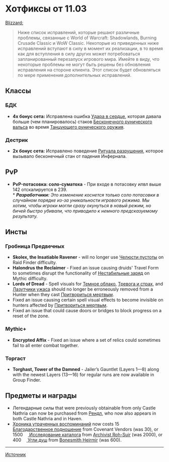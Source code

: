 # Хотфиксы от 11.03

[Blizzard:](https://worldofwarcraft.com/en-us/news/23770463)
> Ниже список исправлений, которые решают различные проблемы, связанные с World of Warcraft: Shadowlands, Burning Crusade Classic и WoW Classic. Некоторые из приведенных ниже исправлений вступают в силу в момент их реализации, в то время как для вступления в силу других может потребоваться запланированный перезапуск игрового мира. Имейте в виду, что некоторые проблемы не могут быть решены без обновления исправления на стороне клиента. Этот список будет обновляться по мере применения дополнительных исправлений.

## Классы

### БДК
- **4х бонус сета:** Исправлена ошибка [Удара в сердце](https://ru.wowhead.com/spell=206930), которая давала больше (чем планировалось) стаков [Бесконечного рунического вальса](https://ru.wowhead.com/spell=364197) во время [Танцующего рунического оружия](https://ru.wowhead.com/spell=49028).

### Дестрик
- **2х бонус сета:** Исправлено поведение [Ритуала разрушения](https://ru.wowhead.com/spell=364349), которое вызывало бесконечный стан от падения Инфернала.

## PvP
- **PvP-потасовка: соло-суматоха** - При входе в потасовку илвл выше 142 отскалируется в 239.  
	\* ***Разработчики:** Это изменение коснется только соло потасовки в случайном порядке из-за уникальности игрового режима. Мы хотим, чтобы игроки могли сразу окунуться в новый режим, но бичей быстро убивали, что приводило к немного предсказуемому результату.*

## Инсты
### Гробница Предвечных
- **Skolex, the Insatiable Ravener** - will no longer use [Челюсти пустоты](https://ru.wowhead.com/spell=359913) on Raid Finder difficulty.
- **Halondrus the Reclaimer** - Fixed an issue causing druids' Travel Form to sometimes disrupt the functionality of [Нестабильные заряд](https://ru.wowhead.com/spell=368957) on Mythic difficulty.
- **Lords of Dread** - Spell visuals for [Темное облако](https://ru.wowhead.com/spell=360006), [Тревога и страх](https://ru.wowhead.com/spell=360145), and [Лазутчики ужаса](https://ru.wowhead.com/spell=360417) should no longer be erroneously removed from a Hunter when they cast [Притвориться мертвым](https://ru.wowhead.com/spell=5384).
- Fixed an issue causing certain spell visual effects to become invisible on hunters affected by [Притвориться мертвым](https://ru.wowhead.com/spell=5384).
- Fixed an issue that could cause doors or bridges to block progress on a reset of the zone.

### **Mythic+**
- **Encrypted Affix** - Fixed an issue where a set of relics could sometimes fail to all enter combat together.

### Торгаст
- **Torghast, Tower of the Damned** - Jailer’s Gauntlet (Layers 1—8) along with the newest Layers (13—16) for regular runs are now available in Group Finder.

## Предметы и награды
- Легендарные силы that were previously obtainable from only Castle Nathria can now be purchased from [Рендл](https://ru.wowhead.com/npc=175481), who now also appears in both Castle Nathria and in Haven.
- [Хроника утраченных воспоминаний](https://ru.wowhead.com/item=184665) now costs 15 <a href="https://ru.wowhead.com/currency=1885"><img src="https://wow.zamimg.com/images/wow/icons/tiny/inv_misc_ornatebox.gif" align="center" width="13" height="13"> Благодарственное подношение</a> from Covenant Vendors (was 30), or 1500 <a class="icontiny q1" href="https://ru.wowhead.com/currency=1931/исследование-каталога"><img src="https://wow.zamimg.com/images/wow/icons/tiny/inv_misc_paperbundle04a.gif" align="center" width="13" height="13"> <span class="tinyicontxt">Исследование каталога</a> from [Archivist Roh-Suir]() (was 2000), or 400 <a href="https://ru.wowhead.com/currency=1906/угли-душ"><img src="https://wow.zamimg.com/images/wow/icons/tiny/inv_misc_supersoulash.gif" align="center" width="13" height="13"> <span class="tinyicontxt">Угли душ</a> from [Bonesmith Heirmir]() (was 600).


---
[Источник](https://ru.wowhead.com/news/326324)